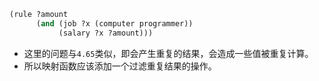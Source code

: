 ```scheme
(rule ?amount
      (and (job ?x (computer programmer))
           (salary ?x ?amount)))
```

- 这里的问题与`4.65`类似，即会产生重复的结果，会造成一些值被重复计算。
- 所以映射函数应该添加一个过滤重复结果的操作。